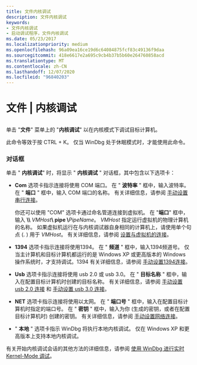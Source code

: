 ```yaml
---
title: 文件内核调试
description: 文件内核调试
keywords:
- 文件内核调试
- 启动调试程序，文件内核调试
ms.date: 05/23/2017
ms.localizationpriority: medium
ms.openlocfilehash: 96a09ea16ce19d6c64084875fcf83c49136f9daa
ms.sourcegitcommit: 418e6617e2a695c9cb4b37b5b60e264760858acd
ms.translationtype: MT
ms.contentlocale: zh-CN
ms.lasthandoff: 12/07/2020
ms.locfileid: "96840203"
---
```

# <a name="file--kernel-debug"></a>文件 | 内核调试


## <span id="ddk_file_kernel_debug_dbg"></span><span id="DDK_FILE_KERNEL_DEBUG_DBG"></span>


单击 "**文件**" 菜单上的 "**内核调试**" 以在内核模式下调试目标计算机。

此命令等效于按 CTRL + K。 仅当 WinDbg 处于休眠模式时，才能使用此命令。

### <a name="span-iddialog_boxspanspan-iddialog_boxspandialog-box"></a><span id="dialog_box"></span><span id="DIALOG_BOX"></span>对话框

单击 " **内核调试**" 时，将显示 " **内核调试** " 对话框，其中包含以下选项卡：

- **Com** 选项卡指示连接将使用 COM 端口。 在 " **波特率** " 框中，输入波特率。 在 " **端口** " 框中，输入 COM 端口的名称。 有关详细信息，请参阅 [手动设置串行连接](setting-up-a-null-modem-cable-connection.md)。

  你还可以使用 "COM" 选项卡通过命名管道连接到虚拟机。 在 "**端口**" 框中，输入 **\\\\** <em>VMHost</em>**\\ pipe \\**<em>PipeName</em>。 *VMHost* 指定运行虚拟机的物理计算机的名称。 如果虚拟机运行在与内核调试器自身相同的计算机上，请使用单个句点 (. ) 用于 *VMHost*。 有关详细信息，请参阅 [设置与虚拟机的连接](attaching-to-a-virtual-machine--kernel-mode-.md)。

- **1394** 选项卡指示连接将使用1394。 在 " **频道** " 框中，输入1394频道号。 仅当主计算机和目标计算机都运行的是 Windows XP 或更高版本的 Windows 操作系统时，才支持调试。1394 有关详细信息，请参阅 [手动设置1394连接](setting-up-a-1394-cable-connection.md)。

- **Usb** 选项卡指示连接将使用 usb 2.0 或 usb 3.0。 在 " **目标名称** " 框中，输入在配置目标计算机时创建的目标名称。 有关详细信息，请参阅 [手动设置 usb 2.0 连接](setting-up-a-usb-2-0-debug-cable-connection.md) 和 [手动设置 usb 3.0 连接](setting-up-a-usb-3-0-debug-cable-connection.md)。

- **NET** 选项卡指示连接将使用以太网。 在 " **端口号** " 框中，输入在配置目标计算机时指定的端口号。 在 " **密钥** " 框中，输入为你 (生成的密钥，或者在配置目标计算机时) 创建的密钥。 有关详细信息，请参阅 [手动设置网络连接](setting-up-a-network-debugging-connection.md)。

- " **本地** " 选项卡指示 WinDbg 将执行本地内核调试。 仅在 Windows XP 和更高版本上支持本地内核调试。

有关开始内核调试会话的其他方法的详细信息，请参阅 [使用 WinDbg 进行实时 Kernel-Mode 调试](performing-kernel-mode-debugging-using-windbg.md)。

 

 





